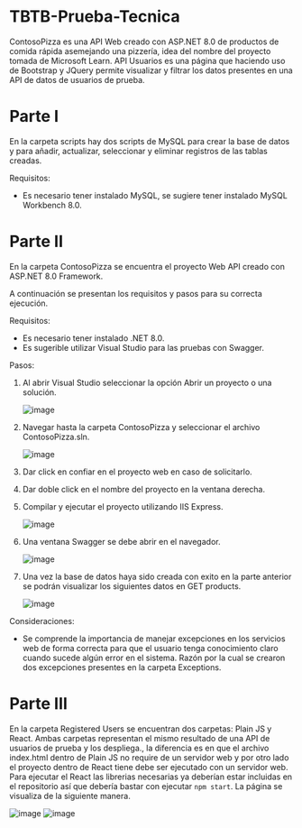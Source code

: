 # TBTB-Prueba-Tecnica
ContosoPizza es una API Web creado con ASP.NET 8.0 de productos de comida rápida asemejando una pizzería, idea del nombre del proyecto tomada de Microsoft Learn.
API Usuarios es una página que haciendo uso de Bootstrap y JQuery permite visualizar y filtrar los datos presentes en una API de datos de usuarios de prueba.

# Parte I
En la carpeta scripts hay dos scripts de MySQL para crear la base de datos y para añadir, actualizar, seleccionar y eliminar registros de las tablas creadas.

Requisitos:
  - Es necesario tener instalado MySQL, se sugiere tener instalado MySQL Workbench 8.0.

# Parte II
En la carpeta ContosoPizza se encuentra el proyecto Web API creado con ASP.NET 8.0 Framework.

A continuación se presentan los requisitos y pasos para su correcta ejecución.

Requisitos:
  - Es necesario tener instalado .NET 8.0.
  - Es sugerible utilizar Visual Studio para las pruebas con Swagger.

Pasos:
  1. Al abrir Visual Studio seleccionar la opción Abrir un proyecto o una solución.

     ![image](https://github.com/user-attachments/assets/69603e31-8b89-47a6-bbcd-e192a59bba76)
  3. Navegar hasta la carpeta ContosoPizza y seleccionar el archivo ContosoPizza.sln.

     ![image](https://github.com/user-attachments/assets/f9e6012b-1aa7-4652-9449-79635948c1cd)
  5. Dar click en confiar en el proyecto web en caso de solicitarlo.
  6. Dar doble click en el nombre del proyecto en la ventana derecha.
  7. Compilar y ejecutar el proyecto utilizando IIS Express.

     ![image](https://github.com/user-attachments/assets/4f53ba68-7a37-4dd6-8b62-0ca63f91aeaa)
  
  9. Una ventana Swagger se debe abrir en el navegador.

     ![image](https://github.com/user-attachments/assets/ed99c9ed-b109-402e-8e4c-9c252eda7c4f)
  11. Una vez la base de datos haya sido creada con exito en la parte anterior se podrán visualizar los siguientes datos en GET products.

      ![image](https://github.com/user-attachments/assets/12211445-e981-42df-9acc-407894ed3eb6)

Consideraciones:
   - Se comprende la importancia de manejar excepciones en los servicios web de forma correcta para que el usuario tenga conocimiento claro cuando sucede algún error en el sistema.
     Razón por la cual se crearon dos excepciones presentes en la carpeta Exceptions.

# Parte III
En la carpeta Registered Users se encuentran dos carpetas: Plain JS y React. Ambas carpetas representan el mismo resultado de una API de usuarios de prueba y los despliega., la diferencia es en que el archivo index.html dentro de Plain JS no require de un servidor web y por otro lado el proyecto dentro de React tiene debe ser ejecutado con un servidor web. Para ejecutar el React las librerias necesarias ya deberían estar incluidas en el repositorio así que debería bastar con ejecutar <code>npm start</code>.
La página se visualiza de la siguiente manera.

![image](https://github.com/user-attachments/assets/e3b5254e-1e91-4c7c-afb8-5e915ab81683)
![image](https://github.com/user-attachments/assets/51604ab9-c7fb-40fd-a3af-12b839acebe2)







